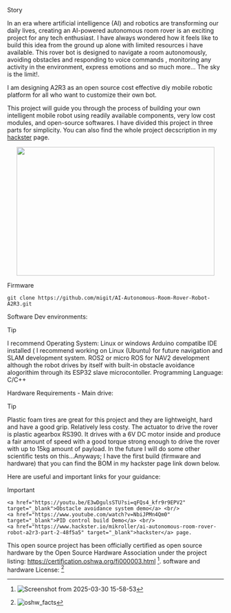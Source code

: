 Story

In an era where artificial intelligence (AI) and robotics are transforming our daily lives, creating an AI-powered autonomous room rover is an exciting project for any tech enthusiast. I have always wondered how it feels like to build this idea from the ground up alone with limited resources i have available. This rover bot is designed to navigate a room autonomously, avoiding obstacles and responding to voice commands , monitoring any activity in the environment, express emotions and so much more... The sky is the limit!.

I am designing A2R3 as an open source cost effective diy mobile robotic platform for all who want to customize their own bot.

This project will guide you through the process of building your own intelligent mobile robot using readily available components, very low cost modules, and open-source softwares.
I have divided this project in three parts for simplicity. You can also find the whole project decscription in my <a href="https://www.hackster.io/mikroller/ai-autonomous-room-rover-robot-a2r3-part-2-48f5a5" target="_blank">hackster</a> page.

<p align="center">
    <img width="460" height="300" src="https://github.com/user-attachments/assets/bbc6c5a3-ab26-46e3-b967-9705cc1c35a4">
</p>

Firmware

    git clone https://github.com/migit/AI-Autonomous-Room-Rover-Robot-A2R3.git

Software Dev environments:
> [!TIP]
> I recommend Operating System: Linux or windows Arduino compatibe IDE installed ( I recommend working on Linux (Ubuntu) for future navigation and SLAM development system.
> ROS2 or micro ROS for NAV2 development although the robot drives by itself with built-in obstacle avoidance alogorithim through its ESP32 slave microcontoller.
> Programming Language: C/C++ 

Hardware Requirements - Main drive:
> [!TIP]
> Plastic foam tires are great for this project and they are lightweight, hard and have a good grip. Relatively less costy.
> The actuator to drive the rover is plastic agearbox RS390. It drives with a 6V DC motor inside and produce a fair amount of speed with a good torque strong enough to drive the rover with up to 15kg amount of payload. In the future I will do some other scientific tests on this...Anyways; I have the first build (firmware and hardware) that you can find the BOM in my hackster page link down below.

Here are useful and important links for your guidance:      
> [!IMPORTANT]                                                                                                                                                   
    <a href="https://youtu.be/E3wDgulsSTU?si=qFQs4_kfr9r9EPV2" target="_blank">Obstacle avoidance system demo</a> <br/>
    <a href="https://www.youtube.com/watch?v=NbiJPMn4Qm0" target="_blank">PID control build Demo</a> <br/>
    <a href="https://www.hackster.io/mikroller/ai-autonomous-room-rover-robot-a2r3-part-2-48f5a5" target="_blank">hackster</a> page.

    
This open source project has been officially certified as open source hardware by the Open Source Hardware Association under the project listing: https://certification.oshwa.org/fi000003.html [^2].
software and hardware License: [^1]

[^1]: ![oshw_facts](https://github.com/user-attachments/assets/8db5b921-7199-43b5-9edd-f96adf9e9eec)
[^2]: ![Screenshot from 2025-03-30 15-58-53](https://github.com/user-attachments/assets/599f7daa-bc83-4e1d-ba89-f66ca4a2cc97)



